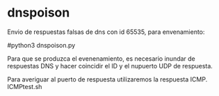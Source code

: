 # dnspoison


Envio de respuestas falsas de dns con id 65535, para envenamiento:


#python3 dnspoison.py


Para que se produzca el evenenamiento, es necesario inundar de respuestas DNS y  hacer coincidir el ID y el nupuerto UDP de respuesta. 

Para averiguar al puerto de respuesta utilizaremos la respuesta ICMP. ICMPtest.sh
                             
